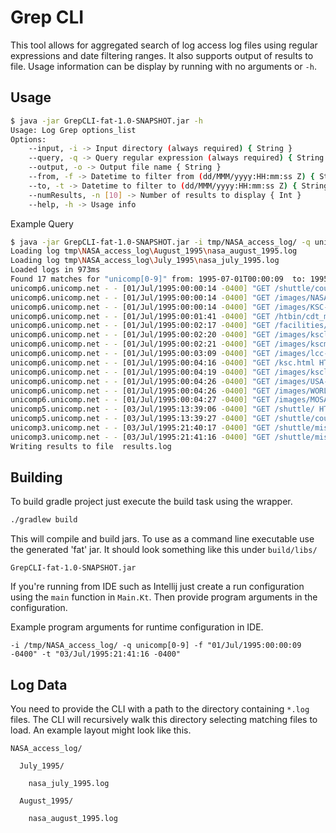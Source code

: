 # Grep CLI
This tool allows for aggregated search of log access log files using regular expressions and date filtering ranges.
It also supports output of results to file. Usage information can be display by running with no arguments or `-h`.

## Usage
```bash
$ java -jar GrepCLI-fat-1.0-SNAPSHOT.jar -h
Usage: Log Grep options_list
Options:
    --input, -i -> Input directory (always required) { String }
    --query, -q -> Query regular expression (always required) { String }
    --output, -o -> Output file name { String }
    --from, -f -> Datetime to filter from (dd/MMM/yyyy:HH:mm:ss Z) { String }
    --to, -t -> Datetime to filter to (dd/MMM/yyyy:HH:mm:ss Z) { String }
    --numResults, -n [10] -> Number of results to display { Int }
    --help, -h -> Usage info
```

Example Query
```bash
$ java -jar GrepCLI-fat-1.0-SNAPSHOT.jar -i tmp/NASA_access_log/ -q unicomp[0-9] -f "01/Jul/1995:00:00:09 -0400" -t "03/Jul/1995:21:41:16 -0400" -n 20 -o results.log
Loading log tmp\NASA_access_log\August_1995\nasa_august_1995.log
Loading log tmp\NASA_access_log\July_1995\nasa_july_1995.log
Loaded logs in 973ms
Found 17 matches for "unicomp[0-9]" from: 1995-07-01T00:00:09  to: 1995-07-03T21:41:16 in 6055ms
unicomp6.unicomp.net - - [01/Jul/1995:00:00:14 -0400] "GET /shuttle/countdown/count.gif HTTP/1.0" 200 40310
unicomp6.unicomp.net - - [01/Jul/1995:00:00:14 -0400] "GET /images/NASA-logosmall.gif HTTP/1.0" 200 786
unicomp6.unicomp.net - - [01/Jul/1995:00:00:14 -0400] "GET /images/KSC-logosmall.gif HTTP/1.0" 200 1204
unicomp6.unicomp.net - - [01/Jul/1995:00:01:41 -0400] "GET /htbin/cdt_main.pl HTTP/1.0" 200 3214
unicomp6.unicomp.net - - [01/Jul/1995:00:02:17 -0400] "GET /facilities/lcc.html HTTP/1.0" 200 2489
unicomp6.unicomp.net - - [01/Jul/1995:00:02:20 -0400] "GET /images/ksclogosmall.gif HTTP/1.0" 200 3635
unicomp6.unicomp.net - - [01/Jul/1995:00:02:21 -0400] "GET /images/kscmap-tiny.gif HTTP/1.0" 200 2537
unicomp6.unicomp.net - - [01/Jul/1995:00:03:09 -0400] "GET /images/lcc-small2.gif HTTP/1.0" 200 58026
unicomp6.unicomp.net - - [01/Jul/1995:00:04:16 -0400] "GET /ksc.html HTTP/1.0" 200 7074
unicomp6.unicomp.net - - [01/Jul/1995:00:04:19 -0400] "GET /images/ksclogo-medium.gif HTTP/1.0" 200 5866
unicomp6.unicomp.net - - [01/Jul/1995:00:04:26 -0400] "GET /images/USA-logosmall.gif HTTP/1.0" 200 234
unicomp6.unicomp.net - - [01/Jul/1995:00:04:26 -0400] "GET /images/WORLD-logosmall.gif HTTP/1.0" 200 669
unicomp6.unicomp.net - - [01/Jul/1995:00:04:27 -0400] "GET /images/MOSAIC-logosmall.gif HTTP/1.0" 200 363
unicomp5.unicomp.net - - [03/Jul/1995:13:39:06 -0400] "GET /shuttle/ HTTP/1.0" 200 957
unicomp5.unicomp.net - - [03/Jul/1995:13:39:27 -0400] "GET /shuttle/countdown/ HTTP/1.0" 200 3985
unicomp3.unicomp.net - - [03/Jul/1995:21:40:17 -0400] "GET /shuttle/missions/sts-71/images/images.html HTTP/1.0" 200 7634
unicomp3.unicomp.net - - [03/Jul/1995:21:41:16 -0400] "GET /shuttle/missions/sts-71/images/KSC-95EC-0917.txt HTTP/1.0" 200 1392
Writing results to file  results.log
```

## Building
To build gradle project just execute the build task using the wrapper.

```bash
./gradlew build
```

This will compile and build jars. To use as a command line executable use the generated 'fat' jar. It should look something like this under `build/libs/`
```
GrepCLI-fat-1.0-SNAPSHOT.jar
```

If you're running from IDE such as Intellij just create a run configuration using the `main` function in `Main.Kt`.
Then provide program arguments in the configuration.

Example program arguments for runtime configuration in IDE.
```aidl
-i /tmp/NASA_access_log/ -q unicomp[0-9] -f "01/Jul/1995:00:00:09 -0400" -t "03/Jul/1995:21:41:16 -0400"
```

## Log Data
You need to provide the CLI with a path to the directory containing `*.log` files. The CLI will recursively walk this directory selecting matching files to load.
An example layout might look like this.
```aidl
NASA_access_log/

  July_1995/

    nasa_july_1995.log

  August_1995/

    nasa_august_1995.log
```